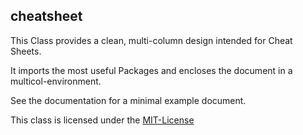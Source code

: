 ## cheatsheet

This Class provides a clean, multi-column design intended for Cheat
Sheets. 

It imports the most useful Packages and encloses the document in a
multicol-environment.

See the documentation for a minimal example document.



This class is licensed under the [MIT-License](https://github.com/ACHinrichs/LaTeX-templates/blob/master/LICENSE)